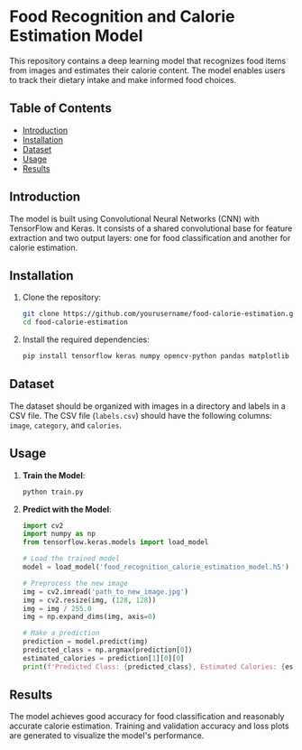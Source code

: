# Food Recognition and Calorie Estimation Model

This repository contains a deep learning model that recognizes food items from images and estimates their calorie content. The model enables users to track their dietary intake and make informed food choices.

## Table of Contents

- [Introduction](#introduction)
- [Installation](#installation)
- [Dataset](#dataset)
- [Usage](#usage)
- [Results](#results)


## Introduction

The model is built using Convolutional Neural Networks (CNN) with TensorFlow and Keras. It consists of a shared convolutional base for feature extraction and two output layers: one for food classification and another for calorie estimation.

## Installation

1. Clone the repository:
    ```bash
    git clone https://github.com/yourusername/food-calorie-estimation.git
    cd food-calorie-estimation
    ```

2. Install the required dependencies:
    ```bash
    pip install tensorflow keras numpy opencv-python pandas matplotlib
    ```

## Dataset

The dataset should be organized with images in a directory and labels in a CSV file. The CSV file (`labels.csv`) should have the following columns: `image`, `category`, and `calories`.


## Usage

1. **Train the Model**:
    ```bash
    python train.py
    ```

2. **Predict with the Model**:
    ```python
    import cv2
    import numpy as np
    from tensorflow.keras.models import load_model

    # Load the trained model
    model = load_model('food_recognition_calorie_estimation_model.h5')

    # Preprocess the new image
    img = cv2.imread('path_to_new_image.jpg')
    img = cv2.resize(img, (128, 128))
    img = img / 255.0
    img = np.expand_dims(img, axis=0)

    # Make a prediction
    prediction = model.predict(img)
    predicted_class = np.argmax(prediction[0])
    estimated_calories = prediction[1][0][0]
    print(f'Predicted Class: {predicted_class}, Estimated Calories: {estimated_calories:.2f} kcal')
    ```

## Results

The model achieves good accuracy for food classification and reasonably accurate calorie estimation. Training and validation accuracy and loss plots are generated to visualize the model's performance.

